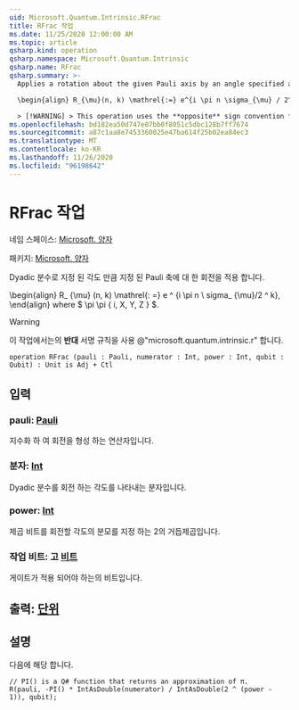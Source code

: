 ```yaml
---
uid: Microsoft.Quantum.Intrinsic.RFrac
title: RFrac 작업
ms.date: 11/25/2020 12:00:00 AM
ms.topic: article
qsharp.kind: operation
qsharp.namespace: Microsoft.Quantum.Intrinsic
qsharp.name: RFrac
qsharp.summary: >-
  Applies a rotation about the given Pauli axis by an angle specified as a dyadic fraction.

  \begin{align} R_{\mu}(n, k) \mathrel{:=} e^{i \pi n \sigma_{\mu} / 2^k}, \end{align} where $\mu \in \{I, X, Y, Z\}$.

  > [!WARNING] > This operation uses the **opposite** sign convention from > @"microsoft.quantum.intrinsic.r".
ms.openlocfilehash: bd182ea50d747e07bb0f8051c5dbc128b7ff7674
ms.sourcegitcommit: a87c1aa8e7453360025e47ba614f25b02ea84ec3
ms.translationtype: MT
ms.contentlocale: ko-KR
ms.lasthandoff: 11/26/2020
ms.locfileid: "96198642"
---
```

# <a name="rfrac-operation"></a>RFrac 작업

네임 스페이스: [Microsoft. 양자](xref:Microsoft.Quantum.Intrinsic)

패키지: [Microsoft. 양자](https://nuget.org/packages/Microsoft.Quantum.QSharp.Core)


Dyadic 분수로 지정 된 각도 만큼 지정 된 Pauli 축에 대 한 회전을 적용 합니다.

\begin{align} R_ {\mu} (n, k) \mathrel{: =} e ^ {i \pi n \ sigma_ {\mu}/2 ^ k}, \end{align} where $ \pi \pi \{ i, X, Y, Z \} $.

> [!WARNING]
> 이 작업에서는의 **반대** 서명 규칙을 사용 @"microsoft.quantum.intrinsic.r" 합니다.

```qsharp
operation RFrac (pauli : Pauli, numerator : Int, power : Int, qubit : Qubit) : Unit is Adj + Ctl
```


## <a name="input"></a>입력

### <a name="pauli--pauli"></a>pauli: [Pauli](xref:microsoft.quantum.lang-ref.pauli)

지수화 하 여 회전을 형성 하는 연산자입니다.


### <a name="numerator--int"></a>분자: [Int](xref:microsoft.quantum.lang-ref.int)

Dyadic 분수를 회전 하는 각도를 나타내는 분자입니다.


### <a name="power--int"></a>power: [Int](xref:microsoft.quantum.lang-ref.int)

제곱 비트를 회전할 각도의 분모를 지정 하는 2의 거듭제곱입니다.


### <a name="qubit--qubit"></a>작업 비트: 고 [비트](xref:microsoft.quantum.lang-ref.qubit)

게이트가 적용 되어야 하는의 비트입니다.



## <a name="output--unit"></a>출력: [단위](xref:microsoft.quantum.lang-ref.unit)



## <a name="remarks"></a>설명

다음에 해당 합니다.

```qsharp
// PI() is a Q# function that returns an approximation of π.
R(pauli, -PI() * IntAsDouble(numerator) / IntAsDouble(2 ^ (power - 1)), qubit);
```